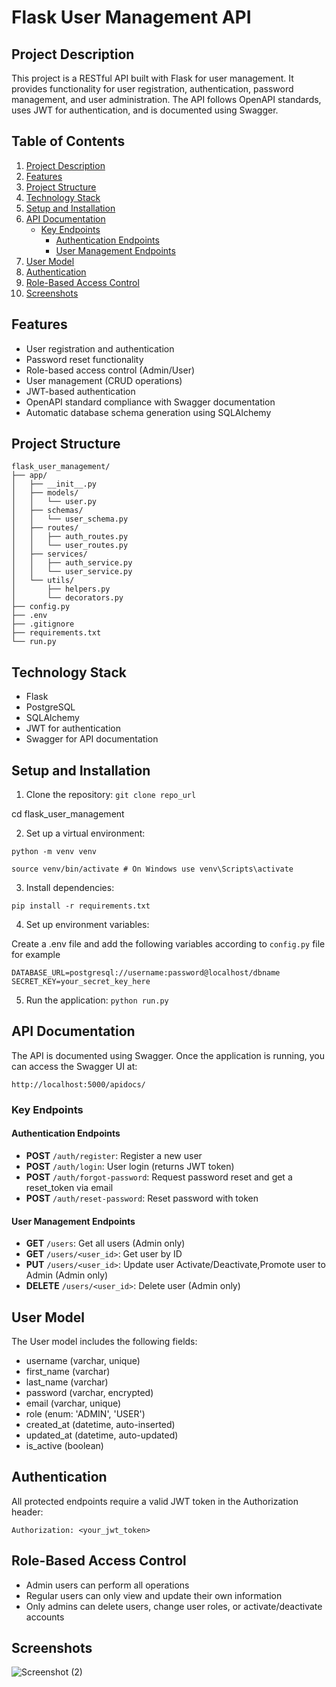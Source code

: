 
# Flask User Management API

## Project Description

This project is a RESTful API built with Flask for user management. It provides functionality for user registration, authentication, password management, and user administration. The API follows OpenAPI standards, uses JWT for authentication, and is documented using Swagger.

## Table of Contents

1. [Project Description](#project-description)
2. [Features](#features)
3. [Project Structure](#project-structure)
4. [Technology Stack](#technology-stack)
5. [Setup and Installation](#setup-and-installation)
6. [API Documentation](#api-documentation)
   - [Key Endpoints](#key-endpoints)
     - [Authentication Endpoints](#authentication-endpoints)
     - [User Management Endpoints](#user-management-endpoints)
7. [User Model](#user-model)
8. [Authentication](#authentication)
9. [Role-Based Access Control](#role-based-access-control)
10. [Screenshots](#screenshots)



## Features

- User registration and authentication
- Password reset functionality
- Role-based access control (Admin/User)
- User management (CRUD operations)
- JWT-based authentication
- OpenAPI standard compliance with Swagger documentation
- Automatic database schema generation using SQLAlchemy


## Project Structure
````
flask_user_management/
├── app/                                                           
│   ├── __init__.py
│   ├── models/
│   │   └── user.py
│   ├── schemas/
│   │   └── user_schema.py
│   ├── routes/
│   │   ├── auth_routes.py
│   │   └── user_routes.py
│   ├── services/
│   │   ├── auth_service.py
│   │   └── user_service.py
│   └── utils/
│       ├── helpers.py
│       └── decorators.py
├── config.py
├── .env
├── .gitignore
├── requirements.txt
└── run.py

````


## Technology Stack

- Flask
- PostgreSQL
- SQLAlchemy
- JWT for authentication
- Swagger for API documentation

## Setup and Installation

1. Clone the repository:
`git clone repo_url`

cd flask_user_management

2. Set up a virtual environment:

`python -m venv venv`

`source venv/bin/activate # On Windows use venv\Scripts\activate`

3. Install dependencies:

`pip install -r requirements.txt`

4. Set up environment variables:

Create a .env file and add the following variables according to `config.py` file for example

`DATABASE_URL=postgresql://username:password@localhost/dbname
SECRET_KEY=your_secret_key_here`

5. Run the application:
`python run.py`

## API Documentation

The API is documented using Swagger. Once the application is running, you can access the Swagger UI at:

`http://localhost:5000/apidocs/`


### Key Endpoints

#### Authentication Endpoints

- **POST** `/auth/register`: Register a new user
- **POST** `/auth/login`: User login (returns JWT token)
- **POST** `/auth/forgot-password`: Request password reset and  get a reset_token via email
- **POST** `/auth/reset-password`: Reset password with token

#### User Management Endpoints

- **GET** `/users`: Get all users (Admin only)
- **GET** `/users/<user_id>`: Get user by ID
- **PUT** `/users/<user_id>`: Update user 
        Activate/Deactivate,Promote user to Admin (Admin only)
- **DELETE** `/users/<user_id>`: Delete user (Admin only)


## User Model

The User model includes the following fields:
- username (varchar, unique)
- first_name (varchar)
- last_name (varchar)
- password (varchar, encrypted)
- email (varchar, unique)
- role (enum: 'ADMIN', 'USER')
- created_at (datetime, auto-inserted)
- updated_at (datetime, auto-updated)
- is_active (boolean)

## Authentication

All protected endpoints require a valid JWT token in the Authorization header:

`Authorization: <your_jwt_token>`

## Role-Based Access Control

- Admin users can perform all operations
- Regular users can only view and update their own information
- Only admins can delete users, change user roles, or activate/deactivate accounts

## Screenshots


![Screenshot (2)](https://github.com/user-attachments/assets/52542fcb-ccf9-4f18-9a71-f6069ee6723c)

